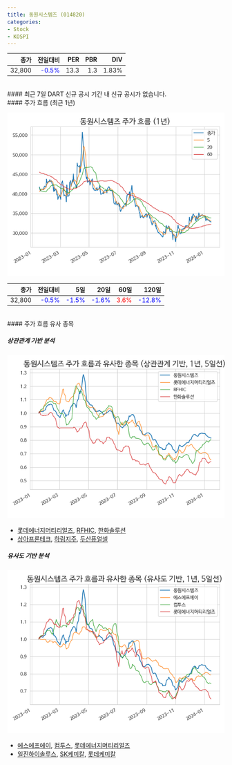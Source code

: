 ```yaml
---
title: 동원시스템즈 (014820)
categories:
- Stock
- KOSPI
---
```


|**종가**|**전일대비**|**PER**|**PBR**|**DIV**|
|---:|-------:|--:|--:|--:|
|32,800|<span style="color: blue">-0.5%</span>|13.3|1.3|1.83%|

<!-- more -->

<br>
#### 최근 7일 DART 신규 공시
기간 내 신규 공시가 없습니다.

<br>
#### 주가 흐름 (최근 1년)

![014820](/assets/images/stock/014820.png)

|**종가**|**전일대비**|**5일**|**20일**|**60일**|**120일**|
|---:|-------:|--:|---:|---:|----:|
|32,800|<span style="color: blue">-0.5%</span>|<span style="color: blue">-1.5%</span>|<span style="color: blue">-1.6%</span>|<span style="color: red">3.6%</span>|<span style="color: blue">-12.8%</span>|

<br>
#### 주가 흐름 유사 종목

##### 상관관계 기반 분석

![014820](/assets/images/stock/014820_corr.png)
- [롯데에너지머티리얼즈](/020150/), [RFHIC](/218410/), [한화솔루션](/009830/)
- [상아프론테크](/089980/), [하림지주](/003380/), [두산퓨얼셀](/336260/)

##### 유사도 기반 분석

![014820](/assets/images/stock/014820_sim.png)
- [에스에프에이](/056190/), [컴투스](/078340/), [롯데에너지머티리얼즈](/020150/)
- [일진하이솔루스](/271940/), [SK케미칼](/285130/), [롯데케미칼](/011170/)